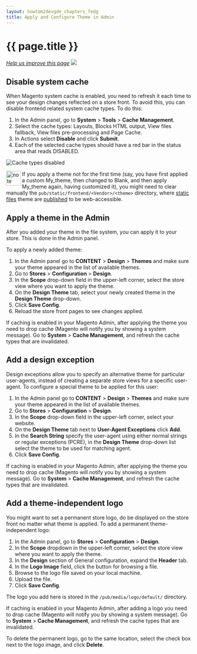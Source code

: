 ```yaml
---
layout: howtom2devgde_chapters_fedg
title: Apply and Configure Theme in Admin
---
```


<h1 id="theme-apply">{{ page.title }}</h1>

<p><a href="{{ site.githuburl }}frontend-dev-guide/themes/theme-apply.md" target="_blank"><em>Help us improve this page</em></a>&nbsp;<img src="{{ site.baseurl }}common/images/newWindow.gif"/></p>

<h2 id="theme-apply-apply">Disable system cache</h2>

When Magento system cache is enabled, you need to refresh it each time to see your design changes reflected on a store front. To avoid this, you can disable frontend related system cache types. 
To do this:

1. In the Admin panel, go to **System** > **Tools** > **Cache** **Management**. 
2. Select the cache types: Layouts, Blocks HTML output, View files fallback, View files pre-processing and Page Cache.
2. In Actions select **Disable** and click **Submit**. 
3. Each of the selected cache types should have a red bar in the status area that reads DISABLED.
<p><img src="{{ site.baseurl }}common/images/cache.png" alt="Cache types disabled"></p>


<div class="bs-callout bs-callout-info" id="info">
  <img src="{{ site.baseurl }}common/images/icon_note.png" alt="note" align="left" width="40" />
<span class="glyphicon-class">
  <p>If you apply a theme not for the first time (say, you have first applied a custom My_theme, then changed to Blank, and then apply My_theme again, having customized it), you might need to clear manually the <code>pub/static/frontend/&lt;Vendor&gt;/&lt;theme&gt;</code> directory, where <a href="{{site.gdeurl}}frontend-dev-guide/themes/theme-structure.md">static files</a> theme are <a href="{{site.gdeurl}}architecture/view/static-process.html">published</a> to be web-accessible.</p></span>
</div>


<h2 id="theme-apply-apply">Apply a theme in the Admin</h2>
After you added your theme in the file system<!--ADDLINK -->, you can apply it to your store. This is done in the Admin panel. 

To apply a newly added theme:

1. In the Admin panel go to **CONTENT** > **Design** > **Themes** and make sure your theme appeared in the list of available themes. 
2. Go to **Stores** > **Configuration** > **Design**.
3. In the **Scope** drop-down field in the upper-left corner, select the store view where you want to apply the theme.
4. On the **Design Theme** tab, select your newly created theme in the **Design Theme** drop-down.
5. Click **Save Config**.
6. Reload the store front pages to see changes applied.

If caching is enabled in your Magento Admin, after applying the theme you need to drop cache (Magento will notify you by showing a system message). Go to **System** > **Cache Management**, and refresh the cache types that are invalidated.
<!--ADDLINK-->

<h2 id="theme-apply-except">Add a design exception</h2>
Design exceptions allow you to specify an alternative theme for particular user-agents, instead of creating a separate store views for a specific user-agent.
To configure a special theme to be applied for this user:

1. In the Admin panel go to **CONTENT** > **Design** > **Themes** and make sure your theme appeared in the list of available themes. 
2. Go to **Stores** > **Configuration** > **Design**.
3. In the **Scope** drop-down field in the upper-left corner, select your website.
4. On the **Design Theme** tab next to **User-Agent Exceptions** click **Add**.
5. In the **Search String** specify the user-agent using either normal strings or regular exceptions (PCRE), in the **Design Theme** drop-down list select the theme to be used for matching agent.
6. Click **Save Config**.

If caching is enabled in your Magento Admin, after applying the theme you need to drop cache (Magento will notify you by showing a system message). Go to **System** > **Cache Management**, and refresh the cache types that are invalidated.





<h2 id="theme-apply-logo">Add a theme-independent logo</h2>
You might want to set a permanent store logo, do be displayed on the store front no matter what theme is applied.
To add a permanent theme-independent logo:

1. In the Admin panel, go to **Stores** > **Configuration** > **Design**.
2. In the **Scope** dropdown in the upper-left corner, select the store view where you want to apply the theme.
3. In the **Design** section of General configuration, expand the **Header** tab.
4. In the **Logo Image** field, click the button for browsing a file.
5. Browse to the logo file saved on your local machine.
6. Upload the file.
7. Click **Save Config**.

The logo you add here is stored in the `/pub/media/logo/default/` directory. 


If caching is enabled in your Magento Admin, after adding a logo you need to drop cache (Magento will notify you by showing a system message). Go to <b>System</b> > <b>Cache Management</b>, and refresh the cache types that are invalidated.
<!--ADDLINK-->
To delete the permanent logo, go to the same location, select the check box next to the logo image, and click **Delete**. 



